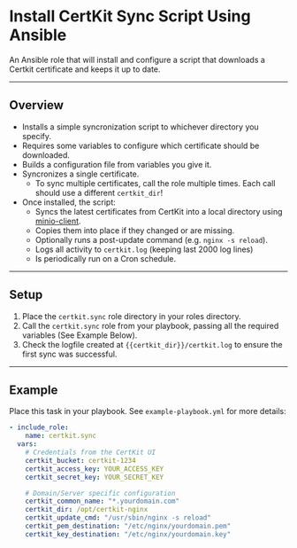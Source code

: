 # Install CertKit Sync Script Using Ansible

An Ansible role that will install and configure a script that downloads a Certkit certificate and keeps it up to date.

---

## Overview

* Installs a simple syncronization script to whichever directory you specify.
* Requires some variables to configure which certificate should be downloaded.
* Builds a configuration file from variables you give it.
* Syncronizes a single certificate.
  * To sync multiple certificates, call the role multiple times. Each call should use a different `certkit_dir`!
* Once installed, the script:
  * Syncs the latest certificates from CertKit into a local directory using [minio-client](https://docs.min.io/community/minio-object-store/reference/minio-mc.html#quickstart).
  * Copies them into place if they changed or are missing.
  * Optionally runs a post-update command (e.g. `nginx -s reload`).
  * Logs all activity to `certkit.log` (keeping last 2000 log lines)
  * Is periodically run on a Cron schedule.

---

## Setup

1. Place the `certkit.sync` role directory in your roles directory.
2. Call the `certkit.sync` role from your playbook, passing all the required variables (See Example Below).
3. Check the logfile created at `{{certkit_dir}}/certkit.log` to ensure the first sync was successful.

---

## Example

Place this task in your playbook. See `example-playbook.yml` for more details:

```yml
- include_role:
    name: certkit.sync
  vars:
    # Credentials from the CertKit UI
    certkit_bucket: certkit-1234
    certkit_access_key: YOUR_ACCESS_KEY
    certkit_secret_key: YOUR_SECRET_KEY

    # Domain/Server specific configuration
    certkit_common_name: "*.yourdomain.com"
    certkit_dir: /opt/certkit-nginx
    certkit_update_cmd: "/usr/sbin/nginx -s reload"
    certkit_pem_destination: "/etc/nginx/yourdomain.pem"
    certkit_key_destination: "/etc/nginx/yourdomain.key"
```
